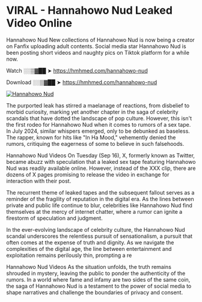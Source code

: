 # VIRAL - Hannahowo Nud Leaked Video Online

Hannahowo Nud New collections of Hannahowo Nud is now being a creator on Fanfix uploading adult contents. Social media star Hannahowo Nud is been posting short videos and naughty pics on Tiktok platform for a while now.

Watch ░░▒▓██ ➤ https://hmhmed.com/hannahowo-nud

Download ░░▒▓██ ➤ https://hmhmed.com/hannahowo-nud

[![Hannahowo Nud](https://i.imgur.com/dJHk4Zq.gif)](https://hmhmed.com/hannahowo-nud)

The purported leak has stirred a maelanage of reactions, from disbelief to morbid curiosity, marking yet another chapter in the saga of celebrity scandals that have dotted the landscape of pop culture. However, this isn't the first rodeo for Hannahowo Nud when it comes to rumors of a sex tape. In July 2024, similar whispers emerged, only to be debunked as baseless. The rapper, known for hits like "In Ha Mood," vehemently denied the rumors, critiquing the eagerness of some to believe in such falsehoods.

Hannahowo Nud Videos
On Tuesday (Sep 16), X, formerly known as Twitter, became abuzz with speculation that a leaked sex tape featuring Hannahowo Nud was readily available online. However, instead of the XXX clip, there are dozens of X pages promising to release the video in exchange for interaction with their post.

The recurrent theme of leaked tapes and the subsequent fallout serves as a reminder of the fragility of reputation in the digital era. As the lines between private and public life continue to blur, celebrities like Hannahowo Nud find themselves at the mercy of internet chatter, where a rumor can ignite a firestorm of speculation and judgment.

In the ever-evolving landscape of celebrity culture, the Hannahowo Nud scandal underscores the relentless pursuit of sensationalism, a pursuit that often comes at the expense of truth and dignity. As we navigate the complexities of the digital age, the line between entertainment and exploitation remains perilously thin, prompting a re

Hannahowo Nud Videos
As the situation unfolds, the truth remains shrouded in mystery, leaving the public to ponder the authenticity of the rumors. In a world where fame and infamy are two sides of the same coin, the saga of Hannahowo Nud is a testament to the power of social media to shape narratives and challenge the boundaries of privacy and consent.